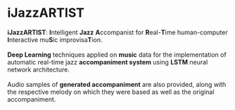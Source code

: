 # iJazzARTIST
<b>iJazzARTIST</b>: <b>I</b>ntelligent <b>Jazz</b> <b>A</b>ccompanist for <b>R</b>eal-<b>T</b>ime human-computer <b>I</b>nteractive mu<b>S</b>ic improvisa<b>T</b>ion.
<br><br>
<b>Deep Learning</b> techniques applied on <b>music</b> data for the implementation of automatic real-time jazz <b>accompaniment system</b> using <b>LSTM</b> neural network architecture.
<br><br>
Audio samples of <b>generated accompaniment</b> are also provided, along with the respective melody on which they were based as well as the original accompaniment.
